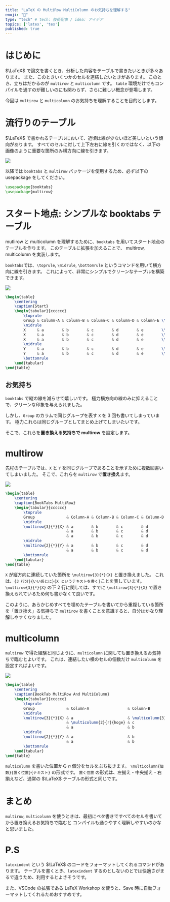 ```yaml
---
title: "LaTeX の MultiRow MultiColumn のお気持ちを理解する"
emoji: "🎃"
type: "tech" # tech: 技術記事 / idea: アイデア
topics: ['latex', 'tex']
published: true
---
```


# はじめに

$\LaTeX$ で論文を書くとき、分析した内容をテーブルで書きたいときが多々あります。
また、このときいくつかのセルを連結したいときがあります。
このとき、立ちはだかるのが `multirow` と `multicolumn` です。
`table` 環境だけでもコンパイルを通すのが難しいのにも関わらず、さらに難しい概念が登場します。

今回は `multirow` と `multicolumn` のお気持ちを理解することを目的とします。

# 流行りのテーブル

$\LaTeX$ で書かれるテーブルにおいて、近頃は線が少ないほど美しいという傾向があります。
すべてのセルに対して上下左右に線を引くのではなく、以下の画像のように重要な箇所のみ横方向に線を引きます。

![](https://storage.googleapis.com/zenn-user-upload/f01392018cf7f92a6af93f32.png)

以降では `booktabs` と `multirow` パッケージを使用するため、必ず以下の usepackage をしてください。

```latex
\usepackage{booktabs}
\usepackage{multirow}
```

# スタート地点: シンプルな booktabs テーブル

mutlirow と multicolumn を理解するために、`booktabs` を用いてスタート地点のテーブルを作ります。
このテーブルに拡張を加えることで、 multirow, multicolumn を実装します。

`booktabs`では、`\toprule`, `\midrule`, `\bottomrule` というコマンドを用いて横方向に線を引きます。
これによって、非常にシンプルでクリーンなテーブルを構築できます。

![](https://storage.googleapis.com/zenn-user-upload/949dc4c96f66fea0353cc756.png)

```latex
\begin{table}
    \centering
    \caption{Start}
    \begin{tabular}{cccccc}
        \toprule
        Group & Column-A & Column-B & Column-C & Column-D & Column-E \\
        \midrule
        X     & a        & b        & c        & d        & e        \\
        X     & a        & b        & c        & d        & e        \\
        X     & a        & b        & c        & d        & e        \\
        \midrule
        Y     & a        & b        & c        & d        & e        \\
        Y     & a        & b        & c        & d        & e        \\
        \bottomrule
    \end{tabular}
\end{table}
```

## お気持ち

`booktabs` で縦の線を減らせて嬉しいです。
極力横方向の線のみに抑えることで、クリーンな印象を与えられました。

しかし、`Group` のカラムで同じグループを表す `X` を 3 回も書いてしまっています。
極力これらは同じグループとしてまとめ上げてしまいたいです。

そこで、これらを**置き換える気持ちで multirow** を設定します。

# multirow

先程のテーブルでは、`X` と `Y` を同じグループであることを示すために複数回書いてしまいました。
そこで、これらを `multirow` で**置き換え**ます。

![](https://storage.googleapis.com/zenn-user-upload/f01392018cf7f92a6af93f32.png)

```latex
\begin{table}
    \centering
    \caption{BookTabs MultiRow}
    \begin{tabular}{cccccc}
        \toprule
        Group              & Column-A & Column-B & Column-C & Column-D & Column-E \\
        \midrule
        \multirow{3}{*}{X} & a        & b        & c        & d        & e        \\
                           & a        & b        & c        & d        & e        \\
                           & a        & b        & c        & d        & e        \\
        \midrule
        \multirow{2}{*}{Y} & a        & b        & c        & d        & e        \\
                           & a        & b        & c        & d        & e        \\
        \bottomrule
    \end{tabular}
\end{table}
```

`X` が縦方向に連続していた箇所を `\multirow{3}{*}{X}` と置き換えました。
これは、`{3 行分}{いい感じに}{X というテキストを書く}`ことを表しています。
`\multirow{3}{*}{X}` の下 2 行に関しては、すでに `\multirow{3}{*}{X}` で置き換えられているため何も書かなくて良いです。

このように、あらかじめすべてを埋めたテーブルを書いてから重複している箇所を「置き換え」る気持ちで `multirow` を書くことを意識すると、自分はかなり理解しやすくなりました。

# multicolumn

`multirow` で得た経験と同じように、`multicolumn` に関しても置き換えるお気持ちで臨むとよいです。
これは、連結したい横のセルの個数だけ `multicolumn` を設定すればよいです。

![](https://storage.googleapis.com/zenn-user-upload/4b5f5947748ced9db118b7de.png)

```latex
\begin{table}
    \centering
    \caption{BookTab MultiRow And MultiColumn}
    \begin{tabular}{cccccc}
        \toprule
        Group              & Column-A                 & Column-B                & Column-C & Column-D & Column-E \\
        \midrule
        \multirow{3}{*}{X} & a                        & \multicolumn{3}{c}{nya} & e                              \\
                           & \multicolumn{2}{r}{hoge} & c                       & d        & e                   \\
                           & a                        & b                       & c        & d        & e        \\
        \midrule
        \multirow{2}{*}{Y} & a                        & b                       & c        & d        & e        \\
                           & a                        & b                       & c        & d        & e        \\
        \bottomrule
    \end{tabular}
\end{table}
```

`multicolumn` を書いた位置から $n$ 個分をセルをぶち抜きます。
`\multicolumn{個数}{置く位置}{テキスト}` の形式です。
`置く位置` の形式は、左揃え・中央揃え・右揃えなど、通常の $\LaTeX$ テーブルの形式と同じです。

# まとめ

`multirow`, `multicolumn` を使うときは、最初にベタ書きですべてのセルを書いてから置き換えるお気持ちで臨むと
コンパイルも通りやすく理解しやすいのかなと思いました。

# P.S

`latexindent` という $\LaTeX$ のコードをフォーマットしてくれるコマンドがあります。
テーブルを書くとき、`latexindent` するのとしないのとでは快適さがまるで違うため、利用するとよさそうです。

また、VSCode の拡張である LaTeX Workshop を使うと、Save 時に自動フォーマットしてくれるためおすすめです。
